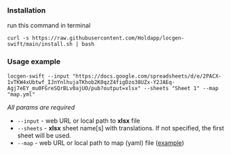 ### Installation
run this command in terminal
```shell
curl -s https://raw.githubusercontent.com/Holdapp/locgen-swift/main/install.sh | bash
```

### Usage example
```shell
locgen-swift --input "https://docs.google.com/spreadsheets/d/e/2PACX-1vTKW4xUbtwf_IJnYnlhujaTKhob2K0qzZ4figDzo38UZx-Y2JAEq-Agj7eEY_mu0FGreSQrBLv0ajUO/pub?output=xlsx" --sheets "Sheet 1" --map "map.yml"

````
_All params are required_

- `--input` - web URL or local path to **xlsx** file
- `--sheets` - **xlsx** sheet name[s] with translations. If not specified, the first sheet will be used.
- `--map` - web URL or local path to map (yaml) file ([example](map.yml))
